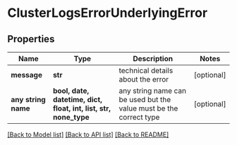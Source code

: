 # ClusterLogsErrorUnderlyingError


## Properties
Name | Type | Description | Notes
------------ | ------------- | ------------- | -------------
**message** | **str** | technical details about the error | [optional] 
**any string name** | **bool, date, datetime, dict, float, int, list, str, none_type** | any string name can be used but the value must be the correct type | [optional]

[[Back to Model list]](../README.md#documentation-for-models) [[Back to API list]](../README.md#documentation-for-api-endpoints) [[Back to README]](../README.md)


